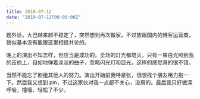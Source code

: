 ```yaml
---
title: 2010-07-12
date: "2010-07-12T00:00:00Z"
---
```


题外话，大巴越来越不稳定了，突然想到再次搬家，不过放眼国内的博客运营商，貌似基本没有能跟这里相提并论的。

晚上的演出不知怎样，但应当是成功的。全场的灯光都熄灭，只有一束白光照到我的吉他上，自如地弹着淡淡的曲子，忽略闪光灯和目光，这样的感觉真的很不错。

当然不能忘了剧组其他人的努力。演出开始前我特紧张，很想找个朋友用力抱一下。然后我又想到 pin，不过这家伙对我一点都不关心，没用的。最后我只好做深呼吸，撞墙，轻松了不少。
